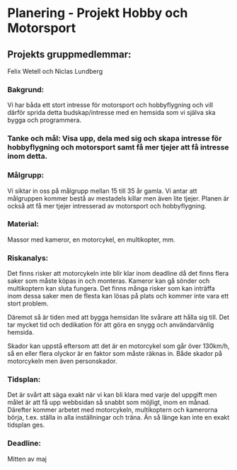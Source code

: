 # Planering - Projekt Hobby och Motorsport
## Projekts gruppmedlemmar: 
Felix Wetell och Niclas Lundberg

### Bakgrund: 
Vi har båda ett stort intresse för motorsport och hobbyflygning och vill därför sprida detta budskap/intresse med en hemsida som vi själva ska bygga och programmera. 

### Tanke och mål: Visa upp, dela med sig och skapa intresse för hobbyflygning och motorsport samt få mer tjejer att få intresse inom detta. 

### Målgrupp: 
Vi siktar in oss på målgrupp mellan 15 till 35 år gamla. Vi antar att målgruppen kommer bestå av mestadels killar men även lite tjejer. Planen är också att få mer tjejer intresserad av motorsport och hobbyflygning. 

### Material: 
Massor med kameror, en motorcykel, en multikopter, mm.

### Riskanalys: 
Det finns risker att motorcykeln inte blir klar inom deadline då det finns flera saker som måste köpas in och monteras. Kameror kan gå sönder och multikoptern kan sluta fungera. Det finns många risker som kan inträffa inom dessa saker men de flesta kan lösas på plats och kommer inte vara ett stort problem. 

Däremot så är tiden med att bygga hemsidan lite svårare att hålla sig till. Det tar mycket tid och dedikation för att göra en snygg och användarvänlig hemsida. 

Skador kan uppstå eftersom att det är en motorcykel som går över 130km/h, så en eller flera olyckor är en faktor som måste räknas in. Både skador på motorcykeln men även personskador. 

### Tidsplan: 
Det är svårt att säga exakt när vi kan bli klara med varje del uppgift men målet är att få upp webbsidan så snabbt som möjligt, inom en månad. Därefter kommer arbetet med motorcykeln, multikoptern och kamerorna börja, t.ex. ställa in alla inställningar och träna. Än så länge kan inte en exakt tidsplan ges.

### Deadline: 
Mitten av maj
